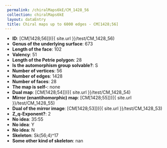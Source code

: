 ```yaml
--- 
 permalink: /chiralMaps6kE/CM_1428_56 
 collection: chiralMaps6kE
 layout: dataEntry
 title: Chiral maps up to 6000 edges - CM[1428;56]
---
```


- **ID**: [CM[1428;56]]({{ site.url }}/test/CM_1428_56)
- **Genus of the underlying surface**: 673
- **Length of the face**: 102
- **Valency**: 51
- **Length of the Petrie polygon**: 28
- **Is the automorphism group solvable?**: S
- **Number of vertices**: 56
- **Number of edges**: 1428
- **Number of faces**: 28
- **The map is self-**: none
- **Dual map**: [CM[1428;54]]({{ site.url }}/test/CM_1428_54)
- **Mirror (enantihomorphic) map**: [CM[1428;55]]({{ site.url }}/test/CM_1428_55)
- **Dual of the mirror image**: [CM[1428;53]]({{ site.url }}/test/CM_1428_53)
- **Z_q-Exponent?**: 2
- **No idea**:  35:55
- **No idea**: Y
- **No idea**: N
- **Skeleton**: Sk(56;4)^17
- **Some other kind of skeleton**: nan
